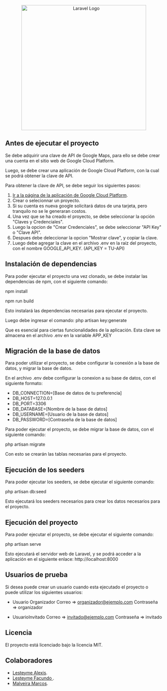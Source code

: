 <p align="center"><a href="https://laravel.com" target="_blank"><img src="https://raw.githubusercontent.com/laravel/art/master/logo-lockup/5%20SVG/2%20CMYK/1%20Full%20Color/laravel-logolockup-cmyk-red.svg" width="400" alt="Laravel Logo"></a></p>

## Antes de ejecutar el proyecto

Se debe adquirir una clave de API de Google Maps, para ello se debe crear una cuenta en el sitio web de Google Cloud Platform.

Luego, se debe crear una aplicación de Google Cloud Platform, con la cual se podrá obtener la clave de API.

Para obtener la clave de API, se debe seguir los siguientes pasos:

1. [Ir a la página de la aplicación de Google Cloud Platform](https://console.cloud.google.com/welcome/new?hl=es-419&organizationId=0).
2. Crear o selecionnar un proyecto.
3. Si su cuenta es nueva google solicitará datos de una tarjeta, pero tranquilo no se le generaran costos.
4. Una vez que se ha creado el proyecto, se debe seleccionar la opción "Claves y Credenciales".
5. Luego la opcion de "Crear Credenciales", se debe seleccionar "API Key" o "Clave API".
6. Despues debe deleccionar la opcion "Mostrar clave", y copiar la clave.
7. Luego debe agregar la clave en el archivo .env en la raíz del proyecto, con el nombre GOOGLE_API_KEY. (API_KEY = TU-API)

## Instalación de dependencias

Para poder ejecutar el proyecto una vez clonado, se debe instalar las dependencias de npm, con el siguiente comando:

npm install

npm run build

Esto instalará las dependencias necesarias para ejecutar el proyecto.

Luego debe ingresar el comando:
php artisan key:generate

Que es esencial para ciertas funcionalidades de la aplicación. Esta clave se almacena en el archivo .env en la variable APP_KEY

## Migración de la base de datos

Para poder utilizar el proyecto, se debe configurar la conexión a la base de datos, y migrar la base de datos.

En el archivo .env debe configurar la conexion a su base de datos, con el siguiente formato:

- DB_CONNECTION=[Base de datos de tu preferencia]
- DB_HOST=127.0.0.1
- DB_PORT=3306
- DB_DATABASE=[Nombre de la base de datos]
- DB_USERNAME=[Usuario de la base de datos]
- DB_PASSWORD=[Contraseña de la base de datos]

Para poder ejecutar el proyecto, se debe migrar la base de datos, con el siguiente comando:

php artisan migrate

Con esto se crearán las tablas necesarias para el proyecto.

## Ejecución de los seeders

Para poder ejecutar los seeders, se debe ejecutar el siguiente comando:

php artisan db:seed

Esto ejecutará los seeders necesarios para crear los datos necesarios para el proyecto.

## Ejecución del proyecto

Para poder ejecutar el proyecto, se debe ejecutar el siguiente comando:

php artisan serve

Esto ejecutará el servidor web de Laravel, y se podrá acceder a la aplicación en el siguiente enlace: http://localhost:8000

## Usuarios de prueba

Si desea puede crear un usuario cuando esta ejecutado el proyecto o puede utilizar los siguientes usuarios:

- Usuario Organizador
    Correo => organizador@ejemplo.com
    Contraseña => organizador

- UsuarioInvitado
    Correo => invitado@ejemplo.com
    Contraseña => invitado

## Licencia

El proyecto está licenciado bajo la licencia MIT.

## Colaboradores

- [Lesteyme Alexis](https://github.com/jlperez).
- [Lesteyme Facundo ](https://github.com/Facundo-lesteyme) .
- [Malveira Marcos](https://github.com/Perruni).


